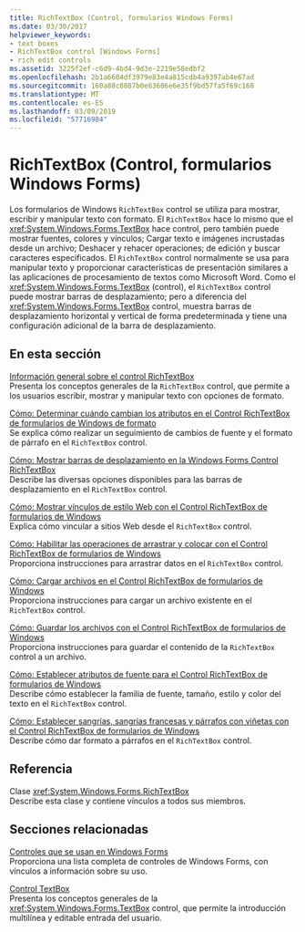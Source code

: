```yaml
---
title: RichTextBox (Control, formularios Windows Forms)
ms.date: 03/30/2017
helpviewer_keywords:
- text boxes
- RichTextBox control [Windows Forms]
- rich edit controls
ms.assetid: 3225f2ef-c6d9-4bd4-9d3e-2219e58edbf2
ms.openlocfilehash: 2b1a6604df3979e83e4a815cdb4a9397ab4e67ad
ms.sourcegitcommit: 160a88c8087b0e63606e6e35f9bd57fa5f69c168
ms.translationtype: MT
ms.contentlocale: es-ES
ms.lasthandoff: 03/09/2019
ms.locfileid: "57716984"
---
```

# <a name="richtextbox-control-windows-forms"></a>RichTextBox (Control, formularios Windows Forms)
Los formularios de Windows `RichTextBox` control se utiliza para mostrar, escribir y manipular texto con formato. El `RichTextBox` hace lo mismo que el <xref:System.Windows.Forms.TextBox> hace control, pero también puede mostrar fuentes, colores y vínculos; Cargar texto e imágenes incrustadas desde un archivo; Deshacer y rehacer operaciones; de edición y buscar caracteres especificados. El `RichTextBox` control normalmente se usa para manipular texto y proporcionar características de presentación similares a las aplicaciones de procesamiento de textos como Microsoft Word. Como el <xref:System.Windows.Forms.TextBox> (control), el `RichTextBox` control puede mostrar barras de desplazamiento; pero a diferencia del <xref:System.Windows.Forms.TextBox> control, muestra barras de desplazamiento horizontal y vertical de forma predeterminada y tiene una configuración adicional de la barra de desplazamiento.  
  
## <a name="in-this-section"></a>En esta sección  
 [Información general sobre el control RichTextBox](richtextbox-control-overview-windows-forms.md)  
 Presenta los conceptos generales de la `RichTextBox` control, que permite a los usuarios escribir, mostrar y manipular texto con opciones de formato.  
  
 [Cómo: Determinar cuándo cambian los atributos en el Control RichTextBox de formularios de Windows de formato](determine-when-formatting-attributes-change-wf-richtextbox-control.md)  
 Se explica cómo realizar un seguimiento de cambios de fuente y el formato de párrafo en el `RichTextBox` control.  
  
 [Cómo: Mostrar barras de desplazamiento en la Windows Forms Control RichTextBox](how-to-display-scroll-bars-in-the-windows-forms-richtextbox-control.md)  
 Describe las diversas opciones disponibles para las barras de desplazamiento en el `RichTextBox` control.  
  
 [Cómo: Mostrar vínculos de estilo Web con el Control RichTextBox de formularios de Windows](how-to-display-web-style-links-with-the-windows-forms-richtextbox-control.md)  
 Explica cómo vincular a sitios Web desde el `RichTextBox` control.  
  
 [Cómo: Habilitar las operaciones de arrastrar y colocar con el Control RichTextBox de formularios de Windows](enable-drag-and-drop-operations-with-wf-richtextbox-control.md)  
 Proporciona instrucciones para arrastrar datos en el `RichTextBox` control.  
  
 [Cómo: Cargar archivos en el Control RichTextBox de formularios de Windows](how-to-load-files-into-the-windows-forms-richtextbox-control.md)  
 Proporciona instrucciones para cargar un archivo existente en el `RichTextBox` control.  
  
 [Cómo: Guardar los archivos con el Control RichTextBox de formularios de Windows](how-to-save-files-with-the-windows-forms-richtextbox-control.md)  
 Proporciona instrucciones para guardar el contenido de la `RichTextBox` control a un archivo.  
  
 [Cómo: Establecer atributos de fuente para el Control RichTextBox de formularios de Windows](how-to-set-font-attributes-for-the-windows-forms-richtextbox-control.md)  
 Describe cómo establecer la familia de fuente, tamaño, estilo y color del texto en el `RichTextBox` control.  
  
 [Cómo: Establecer sangrías, sangrías francesas y párrafos con viñetas con el Control RichTextBox de formularios de Windows](set-indents-hanging-indents-bulleted-paragraphs-with-wf-richtextbox.md)  
 Describe cómo dar formato a párrafos en el `RichTextBox` control.  
  
## <a name="reference"></a>Referencia  
 Clase <xref:System.Windows.Forms.RichTextBox>  
 Describe esta clase y contiene vínculos a todos sus miembros.  
  
## <a name="related-sections"></a>Secciones relacionadas  
 [Controles que se usan en Windows Forms](controls-to-use-on-windows-forms.md)  
 Proporciona una lista completa de controles de Windows Forms, con vínculos a información sobre su uso.  
  
 [Control TextBox](textbox-control-windows-forms.md)  
 Presenta los conceptos generales de la <xref:System.Windows.Forms.TextBox> control, que permite la introducción multilínea y editable entrada del usuario.
